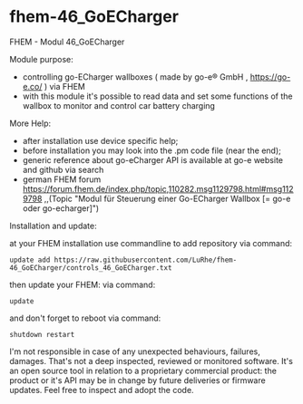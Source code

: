 # fhem-46_GoECharger
FHEM - Modul 46_GoECharger


Module purpose:

 - controlling go-ECharger wallboxes ( made by go-e® GmbH , https://go-e.co/ ) via FHEM
 - with this module it's possible to read data and set some functions of the wallbox 
   to monitor and control car battery charging

More Help:

 - after installation use device specific help;
 - before installation you may look into the .pm code file (near the end);
 - generic reference about go-eCharger API is available at go-e website and github via search
 - german FHEM forum https://forum.fhem.de/index.php/topic,110282.msg1129798.html#msg1129798 
 ,,(Topic "Modul für Steuerung einer Go-ECharger Wallbox [= go-e oder go-echarger]") 
	

Installation and update:

at your FHEM installation use commandline to add repository via command:

	update add https://raw.githubusercontent.com/LuRhe/fhem-46_GoECharger/controls_46_GoECharger.txt

then update your FHEM: via command:

	update
	
and don't forget to reboot via command:

	shutdown restart

I'm not responsible in case of any unexpected behaviours, failures, damages. That's not a deep inspected, reviewed or monitored software. It's an open source tool in relation to a proprietary commercial product: the product or it's API may be in change by future deliveries or firmware updates. Feel free to inspect and adopt the code.
